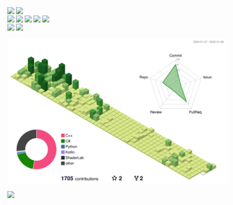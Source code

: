 <img src ="https://capsule-render.vercel.app/api?type=rect&color=0:EEFF00,100:89cff0&height=100&section=header&text=%20KYMPY%20&fontSize=145&fontColor=ffffff&fontAlign=30&fontAlignY=65&desc=GitHub&descAlign=90&descAlignY=75&descSize=30&textBg=false&animation=fadeIn">
<a href="https://hits.seeyoufarm.com"><img src="https://hits.seeyoufarm.com/api/count/incr/badge.svg?url=https%3A%2F%2Fgithub.com%2Fgjbae1212%2Fhit-counter&count_bg=%23DA0008&title_bg=%23555555&icon=keybase.svg&icon_color=%23FFFFFF&title=Watches&edge_flat=true"/></a>

<div align="left">
	<img src="https://img.shields.io/badge/C%23-865983?style=for-the-badge&logo=Csharp&logoColor=white" />
	<img src="https://img.shields.io/badge/C++-7C9E72?style=for-the-badge&logo=C%2B%2B&logoColor=white" />
	<img src="https://img.shields.io/badge/python-510BCE?style=for-the-badge&logo=Python&logoColor=white" />
	<img src="https://img.shields.io/badge/java-0345E1?style=for-the-badge&logo=javascript&logoColor=white" />
	<img src="https://img.shields.io/badge/kotlin-3B45E1?style=for-the-badge&logo=kotlin&logoColor=white" />
	<!--<img src="https://img.shields.io/badge/C-B28FC2?style=for-the-badge&logo=C&logoColor=white" />-->
</br>
  <img src="https://img.shields.io/badge/UNREAL-CB4010?style=for-the-badge&logo=UNREALENGINE&logoColor=white" />
  <!--<img src="https://img.shields.io/badge/GODOT-A5E010?style=for-the-badge&logo=godotengine&logoColor=white" />-->
  <img src="https://img.shields.io/badge/UNITY-126953?style=for-the-badge&logo=UNITY&logoColor=white" />

 ![](./profile-3d-contrib/profile-green-animate.svg)
 
</div>
<div aling="left">
<!--<img src="https://github-readme-stats.vercel.app/api/top-langs/?username=Kympy&layout=compact"><br><br>-->
<img src="https://github-readme-stats.vercel.app/api?username=Kympy&show_icons=true">
</div>
